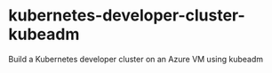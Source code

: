 # kubernetes-developer-cluster-kubeadm
Build a Kubernetes developer cluster on an Azure VM using kubeadm
